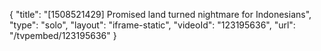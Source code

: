 {
    "title": "[1508521429] Promised land turned nightmare for Indonesians",
    "type": "solo",
    "layout": "iframe-static",
    "videoId": "123195636",
    "url": "\/tvpembed\/123195636"
}